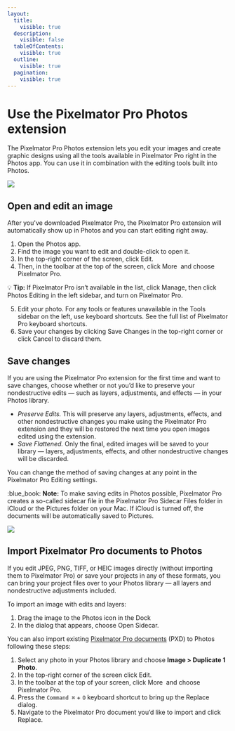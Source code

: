 ```yaml
---
layout:
  title:
    visible: true
  description:
    visible: false
  tableOfContents:
    visible: true
  outline:
    visible: true
  pagination:
    visible: true
---
```


# Use the Pixelmator Pro Photos extension

The Pixelmator Pro Photos extension lets you edit your images and create graphic designs using all the tools available in Pixelmator Pro right in the Photos app. You can use it in combination with the editing tools built into Photos.

![](https://help.pixelmator.com/pixelmator-pro/3.5/assets/English/1652094176000.jpeg)

## Open and edit an image

After you've downloaded Pixelmator Pro, the Pixelmator Pro extension will automatically show up in Photos and you can start editing right away.

1. Open the Photos app.
2. Find the image you want to edit and double-click to open it.
3. In the top-right corner of the screen, click Edit.
4. Then, in the toolbar at the top of the screen, click More <img src="https://help.pixelmator.com/pixelmator-pro/3.5/assets/English/1603810631000.png" alt="" data-size="line"> and choose Pixelmator Pro.

:bulb: **Tip:** If Pixelmator Pro isn’t available in the list, click Manage, then click Photos Editing in the left sidebar, and turn on Pixelmator Pro.

5. Edit your photo. For any tools or features unavailable in the Tools sidebar on the left, use keyboard shortcuts. See the full list of Pixelmator Pro keyboard shortcuts.
6. Save your changes by clicking Save Changes in the top-right corner or click Cancel to discard them.

## Save changes

If you are using the Pixelmator Pro extension for the first time and want to save changes, choose whether or not you’d like to preserve your nondestructive edits — such as layers, adjustments, and effects — in your Photos library.

* _Preserve Edits._ This will preserve any layers, adjustments, effects, and other nondestructive changes you make using the Pixelmator Pro extension and they will be restored the next time you open images edited using the extension.
* _Save Flattened._ Only the final, edited images will be saved to your library — layers, adjustments, effects, and other nondestructive changes will be discarded.

You can change the method of saving changes at any point in the Pixelmator Pro Editing settings.

:blue\_book: **Note:** To make saving edits in Photos possible, Pixelmator Pro creates a so-called sidecar file in the Pixelmator Pro Sidecar Files folder in iCloud or the Pictures folder on your Mac. If iCloud is turned off, the documents will be automatically saved to Pictures.

![](https://help.pixelmator.com/pixelmator-pro/3.5/assets/English/1651849183000.jpeg)

## Import Pixelmator Pro documents to Photos

If you edit JPEG, PNG, TIFF, or HEIC images directly (without importing them to Pixelmator Pro) or save your projects in any of these formats, you can bring your project files over to your Photos library — all layers and nondestructive adjustments included.

To import an image with edits and layers:

1. Drag the image to the Photos icon in the Dock
2. In the dialog that appears, choose Open Sidecar.

You can also import existing [Pixelmator Pro documents](../create-open-and-save-images/about-the-pixelmator-pro-file-format.md) (PXD) to Photos following these steps:

1. Select any photo in your Photos library and choose **Image > Duplicate 1 Photo**.
2. In the top-right corner of the screen click Edit.
3. In the toolbar at the top of your screen, click More <img src="https://help.pixelmator.com/pixelmator-pro/3.5/assets/English/1603810631000.png" alt="" data-size="line"> and choose Pixelmator Pro.
4. Press the `Command ⌘` + `O` keyboard shortcut to bring up the Replace dialog.
5. Navigate to the Pixelmator Pro document you’d like to import and click Replace.
